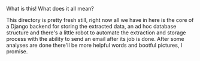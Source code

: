 What is this! What does it all mean? 

This directory is pretty fresh still, right now all we have in here is the core of a Django backend for storing the extracted data, an ad hoc database structure and there's a little robot to automate the extraction and storage process with the ability to send an email after its job is done. After some analyses are done there'll be more helpful words and bootful pictures, I promise. 

